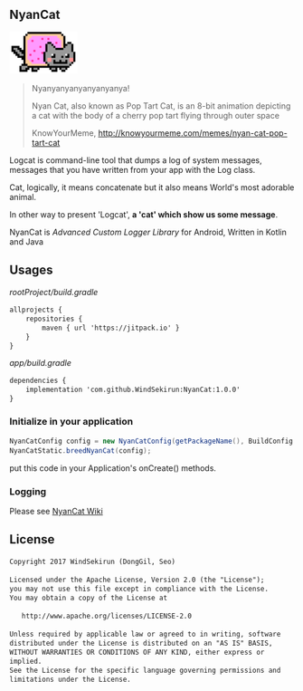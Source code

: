 ## NyanCat

![](https://github.com/WindSekirun/NyanCat/blob/master/small.png?raw=true)

> Nyanyanyanyanyanyanya!
>
> Nyan Cat, also known as Pop Tart Cat, is an 8-bit animation depicting a cat with the body of a cherry pop tart flying through outer space
>
> KnowYourMeme, http://knowyourmeme.com/memes/nyan-cat-pop-tart-cat

Logcat is command-line tool that dumps a log of system messages, messages that you have written from your app with the Log class.

Cat, logically, it means concatenate but it also means World's most adorable animal.

In other way to present 'Logcat', **a 'cat' which show us some message**.

NyanCat is *Advanced Custom Logger Library* for Android, Written in Kotlin and Java

## Usages

*rootProject/build.gradle*
```	
allprojects {
    repositories {
	    maven { url 'https://jitpack.io' }
    }
}
```

*app/build.gradle*
```
dependencies {
    implementation 'com.github.WindSekirun:NyanCat:1.0.0'
}
```

### Initialize in your application
```Java
NyanCatConfig config = new NyanCatConfig(getPackageName(), BuildConfig.DEBUG, TriggerTiming.ALL);
NyanCatStatic.breedNyanCat(config);
```

put this code in your Application's onCreate() methods.

### Logging
Please see [NyanCat Wiki]() 

## License 
```
Copyright 2017 WindSekirun (DongGil, Seo)

Licensed under the Apache License, Version 2.0 (the "License");
you may not use this file except in compliance with the License.
You may obtain a copy of the License at

   http://www.apache.org/licenses/LICENSE-2.0

Unless required by applicable law or agreed to in writing, software
distributed under the License is distributed on an "AS IS" BASIS,
WITHOUT WARRANTIES OR CONDITIONS OF ANY KIND, either express or implied.
See the License for the specific language governing permissions and
limitations under the License.
```
